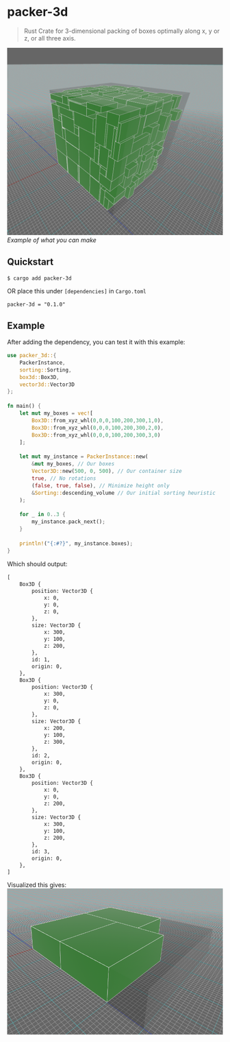 # packer-3d
> Rust Crate for 3-dimensional packing of boxes optimally along x, y or z, or all three axis.

![Example of what you can expect](./images/example.png)
*Example of what you can make*

## Quickstart
```
$ cargo add packer-3d
```
OR place this under `[dependencies]` in `Cargo.toml`
```
packer-3d = "0.1.0"
```

## Example
After adding the dependency, you can test it with this example:
```rust
use packer_3d::{
    PackerInstance,
    sorting::Sorting,
    box3d::Box3D,
    vector3d::Vector3D
};

fn main() {
    let mut my_boxes = vec![
        Box3D::from_xyz_whl(0,0,0,100,200,300,1,0),
        Box3D::from_xyz_whl(0,0,0,100,200,300,2,0),
        Box3D::from_xyz_whl(0,0,0,100,200,300,3,0)
    ];
    
    let mut my_instance = PackerInstance::new(
        &mut my_boxes, // Our boxes
        Vector3D::new(500, 0, 500), // Our container size
        true, // No rotations
        (false, true, false), // Minimize height only
        &Sorting::descending_volume // Our initial sorting heuristic
    );
    
    for _ in 0..3 {
        my_instance.pack_next();
    }

    println!("{:#?}", my_instance.boxes);
}
```
Which should output:
```
[
    Box3D {
        position: Vector3D {
            x: 0,
            y: 0,
            z: 0,
        },
        size: Vector3D {
            x: 300,
            y: 100,
            z: 200,
        },
        id: 1,
        origin: 0,
    },
    Box3D {
        position: Vector3D {
            x: 300,
            y: 0,
            z: 0,
        },
        size: Vector3D {
            x: 200,
            y: 100,
            z: 300,
        },
        id: 2,
        origin: 0,
    },
    Box3D {
        position: Vector3D {
            x: 0,
            y: 0,
            z: 200,
        },
        size: Vector3D {
            x: 300,
            y: 100,
            z: 200,
        },
        id: 3,
        origin: 0,
    },
]
```
Visualized this gives:
![Result Visualized](./images/result.png)